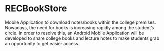 # RECBookStore
Mobile Application to download notes/books within the college premises. Nowadays, the need for books is increasing rapidly among the student’s circle. In order to resolve this, an Android Mobile Application will be developed to share college books and lecture notes to make students grab an opportunity to get easier access.
